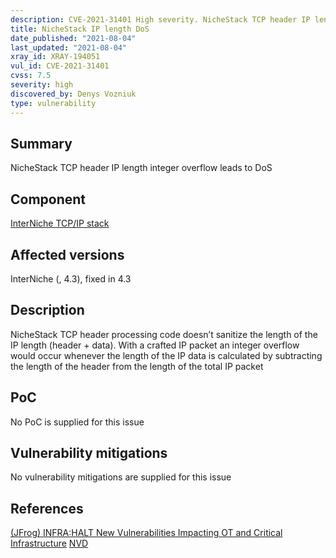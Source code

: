 ```yaml
---
description: CVE-2021-31401 High severity. NicheStack TCP header IP length integer overflow leads to DoS
title: NicheStack IP length DoS
date_published: "2021-08-04"
last_updated: "2021-08-04"
xray_id: XRAY-194051
vul_id: CVE-2021-31401
cvss: 7.5
severity: high
discovered_by: Denys Vozniuk
type: vulnerability
---
```

## Summary
NicheStack TCP header IP length integer overflow leads to DoS

## Component

[InterNiche TCP/IP stack](https://www.hcc-embedded.com/products/networking/tcpip-applications)

## Affected versions

InterNiche (, 4.3), fixed in 4.3

## Description

NicheStack TCP header processing code doesn’t sanitize the length of the IP length (header + data). With a crafted IP packet an integer overflow would occur whenever the length of the IP data is calculated by subtracting the length of the header from the length of the total IP packet

## PoC

No PoC is supplied for this issue

## Vulnerability mitigations

No vulnerability mitigations are supplied for this issue

## References

[(JFrog) INFRA:HALT New Vulnerabilities Impacting OT and Critical Infrastructure](https://jfrog.com/blog/infrahalt-14-new-security-vulnerabilities-found-in-nichestack/)
[NVD](https://nvd.nist.gov/vuln/detail/CVE-2021-31401)